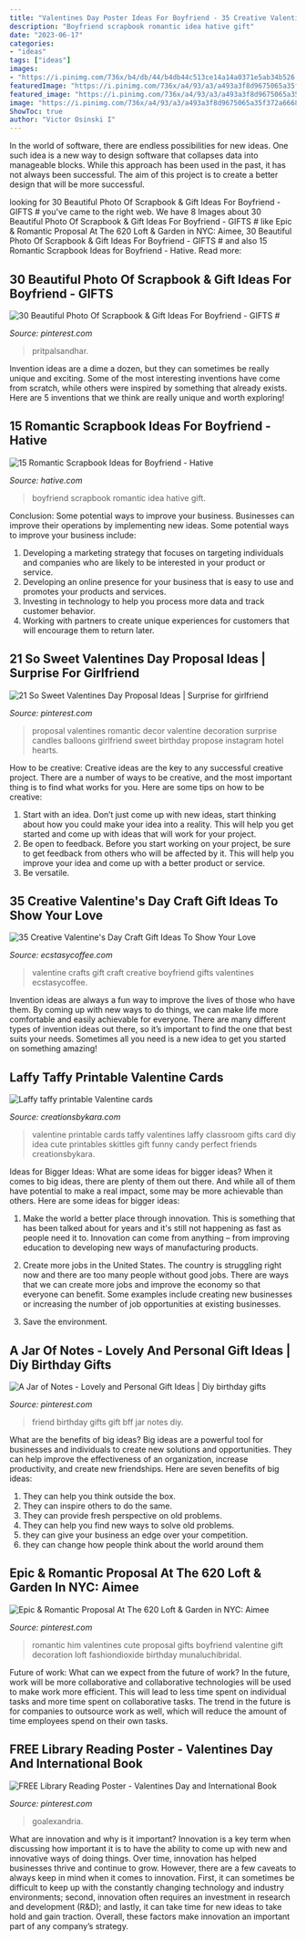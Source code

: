 ```yaml
---
title: "Valentines Day Poster Ideas For Boyfriend - 35 Creative Valentine&#039;s Day Craft Gift Ideas To Show Your Love"
description: "Boyfriend scrapbook romantic idea hative gift"
date: "2023-06-17"
categories:
- "ideas"
tags: ["ideas"]
images:
- "https://i.pinimg.com/736x/b4/db/44/b4db44c513ce14a14a0371e5ab34b526.jpg"
featuredImage: "https://i.pinimg.com/736x/a4/93/a3/a493a3f8d9675065a35f372a6668b05e.jpg"
featured_image: "https://i.pinimg.com/736x/a4/93/a3/a493a3f8d9675065a35f372a6668b05e.jpg"
image: "https://i.pinimg.com/736x/a4/93/a3/a493a3f8d9675065a35f372a6668b05e.jpg"
ShowToc: true
author: "Victor Osinski I"
---
```



In the world of software, there are endless possibilities for new ideas. One such idea is a new way to design software that collapses data into manageable blocks. While this approach has been used in the past, it has not always been successful. The aim of this project is to create a better design that will be more successful.

	

		
looking for 30 Beautiful Photo Of Scrapbook &amp; Gift Ideas For Boyfriend - GIFTS # you've came to the right web. We have 8 Images about 30 Beautiful Photo Of Scrapbook &amp; Gift Ideas For Boyfriend - GIFTS # like Epic &amp; Romantic Proposal At The 620 Loft &amp; Garden in NYC: Aimee, 30 Beautiful Photo Of Scrapbook &amp; Gift Ideas For Boyfriend - GIFTS # and also 15 Romantic Scrapbook Ideas for Boyfriend - Hative. Read more:
		
    
## 30 Beautiful Photo Of Scrapbook &amp; Gift Ideas For Boyfriend - GIFTS #

<img loading=lazy src="https://i.pinimg.com/736x/a4/93/a3/a493a3f8d9675065a35f372a6668b05e.jpg" onerror="this.onerror=null;this.src='https://tse3.mm.bing.net/th?id=OIP.n47c7vWupobfP6pqHP_7iwHaQJ&amp;pid=15.1';" alt="30 Beautiful Photo Of Scrapbook &amp; Gift Ideas For Boyfriend - GIFTS #">

_Source: pinterest.com_

>pritpalsandhar. 

	

Invention ideas are a dime a dozen, but they can sometimes be really unique and exciting. Some of the most interesting inventions have come from scratch, while others were inspired by something that already exists. Here are 5 inventions that we think are really unique and worth exploring!

    
## 15 Romantic Scrapbook Ideas For Boyfriend - Hative

<img loading=lazy src="https://hative.com/wp-content/uploads/2014/06/scrapbook-ideas-for-boyfriend/8-romantic-scrapbook-ideas.jpg" onerror="this.onerror=null;this.src='https://tse4.mm.bing.net/th?id=OIP.sz5gww3kaa5K4gcRXpQKmAHaJ6&amp;pid=15.1';" alt="15 Romantic Scrapbook Ideas for Boyfriend - Hative">

_Source: hative.com_

>boyfriend scrapbook romantic idea hative gift. 

	

Conclusion: Some potential ways to improve your business.
Businesses can improve their operations by implementing new ideas. Some potential ways to improve your business include:
1. Developing a marketing strategy that focuses on targeting individuals and companies who are likely to be interested in your product or service.
2. Developing an online presence for your business that is easy to use and promotes your products and services.
3. Investing in technology to help you process more data and track customer behavior.
4. Working with partners to create unique experiences for customers that will encourage them to return later.

    
## 21 So Sweet Valentines Day Proposal Ideas | Surprise For Girlfriend

<img loading=lazy src="https://i.pinimg.com/736x/61/ba/8f/61ba8f3af1f1d5cd1fad2c37332e2467.jpg" onerror="this.onerror=null;this.src='https://tse3.mm.bing.net/th?id=OIP.gQnUpPo5nhZHKCqmIsP8SwHaLG&amp;pid=15.1';" alt="21 So Sweet Valentines Day Proposal Ideas | Surprise for girlfriend">

_Source: pinterest.com_

>proposal valentines romantic decor valentine decoration surprise candles balloons girlfriend sweet birthday propose instagram hotel hearts. 

	

How to be creative:
Creative ideas are the key to any successful creative project. There are a number of ways to be creative, and the most important thing is to find what works for you. Here are some tips on how to be creative: 
1. Start with an idea. Don’t just come up with new ideas, start thinking about how you could make your idea into a reality. This will help you get started and come up with ideas that will work for your project. 
2. Be open to feedback. Before you start working on your project, be sure to get feedback from others who will be affected by it. This will help you improve your idea and come up with a better product or service. 
3. Be versatile.

    
## 35 Creative Valentine&#039;s Day Craft Gift Ideas To Show Your Love

<img loading=lazy src="https://i0.wp.com/www.ecstasycoffee.com/wp-content/uploads/2016/12/Crafts-for-gifts-in-Valentine-Day.jpg?resize=500%2C748" onerror="this.onerror=null;this.src='https://tse3.mm.bing.net/th?id=OIP.2KX1S_8aUF6uksX3oB352gHaLF&amp;pid=15.1';" alt="35 Creative Valentine&#039;s Day Craft Gift Ideas To Show Your Love">

_Source: ecstasycoffee.com_

>valentine crafts gift craft creative boyfriend gifts valentines ecstasycoffee. 

	

Invention ideas are always a fun way to improve the lives of those who have them. By coming up with new ways to do things, we can make life more comfortable and easily achievable for everyone. There are many different types of invention ideas out there, so it’s important to find the one that best suits your needs. Sometimes all you need is a new idea to get you started on something amazing!

    
## Laffy Taffy Printable Valentine Cards

<img loading=lazy src="http://www.creationsbykara.com/wp-content/uploads/2015/01/Laffy-Taffy-Classroom-Valentine-Idea-044-2.jpg" onerror="this.onerror=null;this.src='https://tse1.mm.bing.net/th?id=OIP.xgamTaY_cYwSuBdbB0AQEwHaKf&amp;pid=15.1';" alt="Laffy taffy printable Valentine cards">

_Source: creationsbykara.com_

>valentine printable cards taffy valentines laffy classroom gifts card diy idea cute printables skittles gift funny candy perfect friends creationsbykara. 

	

Ideas for Bigger Ideas: What are some ideas for bigger ideas?
When it comes to big ideas, there are plenty of them out there. And while all of them have potential to make a real impact, some may be more achievable than others. Here are some ideas for bigger ideas:
1. Make the world a better place through innovation. This is something that has been talked about for years and it's still not happening as fast as people need it to. Innovation can come from anything – from improving education to developing new ways of manufacturing products.

2. Create more jobs in the United States. The country is struggling right now and there are too many people without good jobs. There are ways that we can create more jobs and improve the economy so that everyone can benefit. Some examples include creating new businesses or increasing the number of job opportunities at existing businesses.

3. Save the environment.

    
## A Jar Of Notes - Lovely And Personal Gift Ideas | Diy Birthday Gifts

<img loading=lazy src="https://i.pinimg.com/736x/56/d5/7e/56d57e9d744da461c6e27445ec7a15d0.jpg" onerror="this.onerror=null;this.src='https://tse3.mm.bing.net/th?id=OIP.8vpm6Mzvy_cc7dd04sreFQAAAA&amp;pid=15.1';" alt="A Jar of Notes - Lovely and Personal Gift Ideas | Diy birthday gifts">

_Source: pinterest.com_

>friend birthday gifts gift bff jar notes diy. 

	

What are the benefits of big ideas?
Big ideas are a powerful tool for businesses and individuals to create new solutions and opportunities. They can help improve the effectiveness of an organization, increase productivity, and create new friendships. Here are seven benefits of big ideas:
1. They can help you think outside the box.
2. They can inspire others to do the same.
3. They can provide fresh perspective on old problems.
4. They can help you find new ways to solve old problems.
5. they can give your business an edge over your competition.
6. they can change how people think about the world around them     
    
## Epic &amp; Romantic Proposal At The 620 Loft &amp; Garden In NYC: Aimee

<img loading=lazy src="https://i.pinimg.com/736x/2a/b8/44/2ab8443649bcc9892aba5e594e60a325--romantic-proposal-the-loft.jpg" onerror="this.onerror=null;this.src='https://tse2.mm.bing.net/th?id=OIP.yF-lHG27StpRAkDWbkhvdAHaLH&amp;pid=15.1';" alt="Epic &amp; Romantic Proposal At The 620 Loft &amp; Garden in NYC: Aimee">

_Source: pinterest.com_

>romantic him valentines cute proposal gifts boyfriend valentine gift decoration loft fashiondioxide birthday munaluchibridal. 

	

Future of work: What can we expect from the future of work?
In the future, work will be more collaborative and collaborative technologies will be used to make work more efficient. This will lead to less time spent on individual tasks and more time spent on collaborative tasks. The trend in the future is for companies to outsource work as well, which will reduce the amount of time employees spend on their own tasks.

    
## FREE Library Reading Poster - Valentines Day And International Book

<img loading=lazy src="https://i.pinimg.com/736x/b4/db/44/b4db44c513ce14a14a0371e5ab34b526.jpg" onerror="this.onerror=null;this.src='https://tse3.mm.bing.net/th?id=OIP.7hlS2Zq1xOMF_bMDgeqJCQHaMM&amp;pid=15.1';" alt="FREE Library Reading Poster - Valentines Day and International Book">

_Source: pinterest.com_

>goalexandria. 

	

What are innovation and why is it important?
Innovation is a key term when discussing how important it is to have the ability to come up with new and innovative ways of doing things. Over time, innovation has helped businesses thrive and continue to grow. However, there are a few caveats to always keep in mind when it comes to innovation. First, it can sometimes be difficult to keep up with the constantly changing technology and industry environments; second, innovation often requires an investment in research and development (R&D); and lastly, it can take time for new ideas to take hold and gain traction. Overall, these factors make innovation an important part of any company’s strategy.

